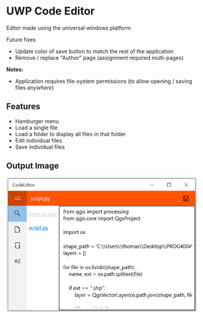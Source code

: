 # UWP Code Editor

Editor made using the universal windows platform

Future fixes
 - Update color of save button to match the rest of the application
 - Remove / replace "Author" page (assignment required multi-pages)

**Notes:**
 - Application requires file-system permissions (to allow opening / saving files *anywhere*)

## Features

 - Hamburger menu
 - Load a single file
 - Load a folder to display all files in that folder
 - Edit individual files
 - Save individual files

## Output Image

![capture.png](capture.png "Application UI")